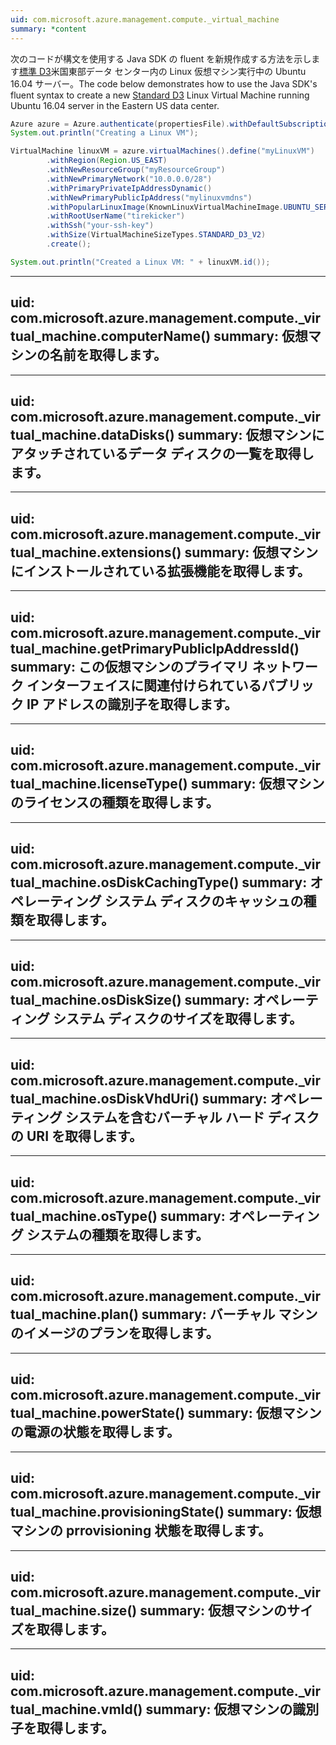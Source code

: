 ```yaml
---
uid: com.microsoft.azure.management.compute._virtual_machine
summary: *content
---
```


<span data-ttu-id="afc13-102">次のコードが構文を使用する Java SDK の fluent を新規作成する方法を示します[標準 D3](https://azure.microsoft.com/en-us/documentation/articles/virtual-machines-windows-sizes/#d-series)米国東部データ センター内の Linux 仮想マシン実行中の Ubuntu 16.04 サーバー。</span><span class="sxs-lookup"><span data-stu-id="afc13-102">The code below demonstrates how to use the Java SDK's fluent syntax to create a new [Standard D3](https://azure.microsoft.com/en-us/documentation/articles/virtual-machines-windows-sizes/#d-series) Linux Virtual Machine running Ubuntu 16.04 server in the Eastern US data center.</span></span>

```java
Azure azure = Azure.authenticate(propertiesFile).withDefaultSubscription();
System.out.println("Creating a Linux VM");

VirtualMachine linuxVM = azure.virtualMachines().define("myLinuxVM")
        .withRegion(Region.US_EAST)
        .withNewResourceGroup("myResourceGroup")
        .withNewPrimaryNetwork("10.0.0.0/28")
        .withPrimaryPrivateIpAddressDynamic()
        .withNewPrimaryPublicIpAddress("mylinuxvmdns")
        .withPopularLinuxImage(KnownLinuxVirtualMachineImage.UBUNTU_SERVER_16_04_LTS)
        .withRootUserName("tirekicker")
        .withSsh("your-ssh-key")
        .withSize(VirtualMachineSizeTypes.STANDARD_D3_V2)
        .create();

System.out.println("Created a Linux VM: " + linuxVM.id());
```

---
uid: com.microsoft.azure.management.compute._virtual_machine.computerName()
summary: 仮想マシンの名前を取得します。
---

---
uid: com.microsoft.azure.management.compute._virtual_machine.dataDisks()
summary: 仮想マシンにアタッチされているデータ ディスクの一覧を取得します。
---

---
uid: com.microsoft.azure.management.compute._virtual_machine.extensions()
summary: 仮想マシンにインストールされている拡張機能を取得します。
---

---
uid: com.microsoft.azure.management.compute._virtual_machine.getPrimaryPublicIpAddressId()
summary: この仮想マシンのプライマリ ネットワーク インターフェイスに関連付けられているパブリック IP アドレスの識別子を取得します。
---

---
uid: com.microsoft.azure.management.compute._virtual_machine.licenseType()
summary: 仮想マシンのライセンスの種類を取得します。
---

---
uid: com.microsoft.azure.management.compute._virtual_machine.osDiskCachingType()
summary: オペレーティング システム ディスクのキャッシュの種類を取得します。
---

---
uid: com.microsoft.azure.management.compute._virtual_machine.osDiskSize()
summary: オペレーティング システム ディスクのサイズを取得します。
---

---
uid: com.microsoft.azure.management.compute._virtual_machine.osDiskVhdUri()
summary: オペレーティング システムを含むバーチャル ハード ディスクの URI を取得します。
---

---
uid: com.microsoft.azure.management.compute._virtual_machine.osType()
summary: オペレーティング システムの種類を取得します。
---

---
uid: com.microsoft.azure.management.compute._virtual_machine.plan()
summary: バーチャル マシンのイメージのプランを取得します。
---

---
uid: com.microsoft.azure.management.compute._virtual_machine.powerState()
summary: 仮想マシンの電源の状態を取得します。
---

---
uid: com.microsoft.azure.management.compute._virtual_machine.provisioningState()
summary: 仮想マシンの prrovisioning 状態を取得します。
---

---
uid: com.microsoft.azure.management.compute._virtual_machine.size()
summary: 仮想マシンのサイズを取得します。
---

---
uid: com.microsoft.azure.management.compute._virtual_machine.vmId()
summary: 仮想マシンの識別子を取得します。
---